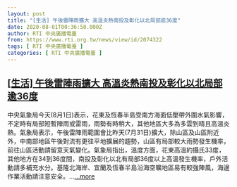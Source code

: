 ```yaml
---
layout: post
title: "[生活] 午後雷陣雨擴大 高溫炎熱南投及彰化以北局部逾36度"
date: 2020-08-01T00:36:58.000Z
author: RTI 中央廣播電臺
from: https://www.rti.org.tw/news/view/id/2074322
tags: [ RTI 中央廣播電臺 ]
categories: [ RTI 中央廣播電臺 ]
---
```

<!--1596242218000-->
[[生活] 午後雷陣雨擴大 高溫炎熱南投及彰化以北局部逾36度](https://www.rti.org.tw/news/view/id/2074322)
------

<div>
中央氣象局今天(8月1日)表示，花東及恆春半島受南方海面低壓帶外圍水氣影響，不定時有局部短暫陣雨或雷雨，雨勢有時稍大，其他地區大多為多雲到晴且高溫炎熱。氣象局表示，午後雷陣雨範圍會比昨天(7月31日)擴大，除山區及山區附近外，中南部地區午後對流有更往平地擴展的趨勢，山區有局部較大雨勢發生機率，前往山區活動請留意天氣變化。氣象局指出，溫度方面，花東高溫約攝氏33度，其他地方在34到36度間，南投及彰化以北有局部36度以上高溫發生機率，戶外活動請多補充水分。基隆北海岸、宜蘭及恆春半島沿海空曠地區易有較強陣風，海邊作業活動請注意安全。...<a target="_blank" href="https://www.rti.org.tw/news/view/id/2074322">...more</a>
</div>
